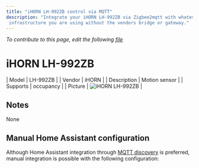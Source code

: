 ```yaml
---
title: "iHORN LH-992ZB control via MQTT"
description: "Integrate your iHORN LH-992ZB via Zigbee2mqtt with whatever smart home
 infrastructure you are using without the vendors bridge or gateway."
---
```


*To contribute to this page, edit the following
[file](https://github.com/Koenkk/zigbee2mqtt.io/blob/master/docs/devices/LH-992ZB.md)*

# iHORN LH-992ZB

| Model | LH-992ZB  |
| Vendor  | iHORN  |
| Description | Motion sensor |
| Supports | occupancy |
| Picture | ![iHORN LH-992ZB](./assets/devices/LH-992ZB.jpg) |

## Notes

None

## Manual Home Assistant configuration
Although Home Assistant integration through [MQTT discovery](../integration/home_assistant) is preferred,
manual integration is possible with the following configuration:
